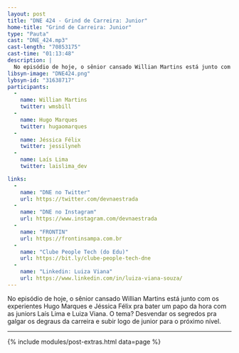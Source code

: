 ```yaml
---
layout: post
title: "DNE 424 - Grind de Carreira: Junior"
home-title: "Grind de Carreira: Junior"
type: "Pauta"
cast: "DNE_424.mp3"
cast-length: "70853175"
cast-time: "01:13:48"
description: |
  No episódio de hoje, o sênior cansado Willian Martins está junto com os experientes Hugo Marques e Jéssica Félix pra bater um papo da hora com as juniors Laís Lima e Luiza Viana. O tema? Desvendar os segredos pra galgar os degraus da carreira e subir logo de junior para o próximo nível.
libsyn-image: "DNE424.png"
lybsyn-id: "31638717"
participants:
  -
    name: Willian Martins
    twitter: wmsbill
  -
    name: Hugo Marques
    twitter: hugaomarques
  -
    name: Jéssica Félix
    twitter: jessilyneh
  -
    name: Laís Lima
    twitter: laislima_dev

links:
  -
    name: "DNE no Twitter"
    url: https://twitter.com/devnaestrada
  -
    name: "DNE no Instagram"
    url: https://www.instagram.com/devnaestrada
  -
    name: "FRONTIN"
    url: https://frontinsampa.com.br
  -
    name: "Clube People Tech (do Edu)"
    url: https://bit.ly/clube-people-tech-dne
  -
    name: "Linkedin: Luiza Viana"
    url: https://www.linkedin.com/in/luiza-viana-souza/
---
```


No episódio de hoje, o sênior cansado Willian Martins está junto com os experientes Hugo Marques e Jéssica Félix pra bater um papo da hora com as juniors Laís Lima e Luiza Viana. O tema? Desvendar os segredos pra galgar os degraus da carreira e subir logo de junior para o próximo nível.

---

{% include modules/post-extras.html data=page %}

